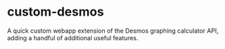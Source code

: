 # custom-desmos
A quick custom webapp extension of the Desmos graphing calculator API, adding a handful of additional useful features.
